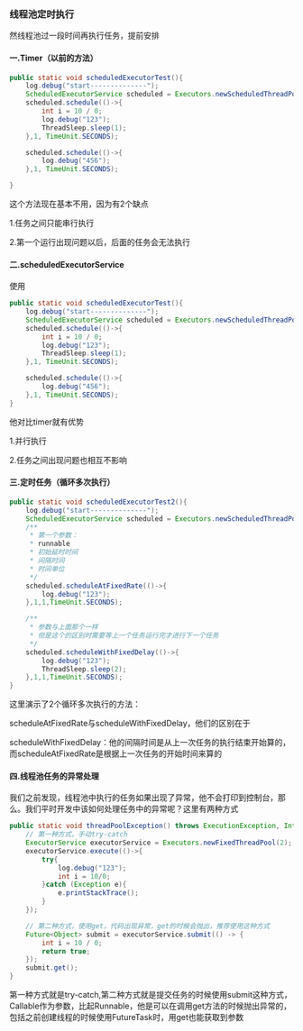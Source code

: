 ### 线程池定时执行

然线程池过一段时间再执行任务，提前安排



#### 一.Timer（以前的方法）

```java
public static void scheduledExecutorTest(){
    log.debug("start--------------");
    ScheduledExecutorService scheduled = Executors.newScheduledThreadPool(2);
    scheduled.schedule(()->{
        int i = 10 / 0;
        log.debug("123");
        ThreadSleep.sleep(1);
    },1, TimeUnit.SECONDS);

    scheduled.schedule(()->{
        log.debug("456");
    },1, TimeUnit.SECONDS);

}
```

这个方法现在基本不用，因为有2个缺点

1.任务之间只能串行执行

2.第一个运行出现问题以后，后面的任务会无法执行





#### 二.scheduledExecutorService

使用

```java
public static void scheduledExecutorTest(){
    log.debug("start--------------");
    ScheduledExecutorService scheduled = Executors.newScheduledThreadPool(2);
    scheduled.schedule(()->{
        int i = 10 / 0;
        log.debug("123");
        ThreadSleep.sleep(1);
    },1, TimeUnit.SECONDS);

    scheduled.schedule(()->{
        log.debug("456");
    },1, TimeUnit.SECONDS);
}
```

他对比timer就有优势

1.并行执行

2.任务之间出现问题也相互不影响







#### 三.定时任务（循环多次执行）

```java
public static void scheduledExecutorTest2(){
    log.debug("start--------------");
    ScheduledExecutorService scheduled = Executors.newScheduledThreadPool(2);
    /**
     * 第一个参数：
     * runnable
     * 初始延时时间
     * 间隔时间
     * 时间单位
     */
    scheduled.scheduleAtFixedRate(()->{
        log.debug("123");
    },1,1,TimeUnit.SECONDS);

    /**
     * 参数与上面那个一样
     * 但是这个的区别时需要等上一个任务运行完才进行下一个任务
     */
    scheduled.scheduleWithFixedDelay(()->{
        log.debug("123");
        ThreadSleep.sleep(2);
    },1,1,TimeUnit.SECONDS);
}
```

这里演示了2个循环多次执行的方法：

scheduleAtFixedRate与scheduleWithFixedDelay，他们的区别在于

scheduleWithFixedDelay：他的间隔时间是从上一次任务的执行结束开始算的，而scheduleAtFixedRate是根据上一次任务的开始时间来算的





#### 四.线程池任务的异常处理

我们之前发现，线程池中执行的任务如果出现了异常，他不会打印到控制台，那么。我们平时开发中该如何处理任务中的异常呢？这里有两种方式

```java
public static void threadPoolException() throws ExecutionException, InterruptedException {
    // 第一种方式，手动try-catch
    ExecutorService executorService = Executors.newFixedThreadPool(2);
    executorService.execute(()->{
        try{
            log.debug("123");
            int i = 10/0;
        }catch (Exception e){
            e.printStackTrace();
        }
    });

    // 第二种方式，使用get，代码出现异常，get的时候会抛出，推荐使用这种方式
    Future<Object> submit = executorService.submit(() -> {
        int i = 10 / 0;
        return true;
    });
    submit.get();
}
```

第一种方式就是try-catch,第二种方式就是提交任务的时候使用submit这种方式，Callable作为参数，比起Runnable，他是可以在调用get方法的时候抛出异常的，包括之前创建线程的时候使用FutureTask时，用get也能获取到参数